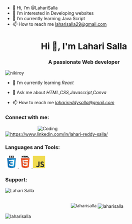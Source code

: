 - 👋 Hi, I’m @LahariSalla
- 👀 I’m interested in Developing websites
- 🌱 I’m currently learning Java Script
- 📫 How to reach me laharisalla29@gmail.com

<!---
LahariSalla/LahariSalla is a ✨ special ✨ repository because its `README.md` (this file) appears on your GitHub profile.
You can click the Preview link to take a look at your changes.
--->
<h1 align="center">Hi 👋, I'm Lahari Salla</h1>
<h3 align="center">A passionate Web developer</h3>

<p align="left"> <img src="https://komarev.com/ghpvc/?username=nikiroy&label=Profile%20views&color=0e75b6&style=flat" alt="nikiroy" /> </p>

- 🌱 I’m currently learning *React*

- 💬 Ask me about *HTML,CSS,Javascript,Canva*

- 📫 How to reach me *laharireddysalla@gmail.com*

<h3 align="left">Connect with me:</h3>
<img align="right" alt="Coding" width="400" src="https://user-images.githubusercontent.com/53649201/98462016-ee51fa80-21d6-11eb-92b9-393853f5490b.gif
"

<p align="left">
<a href="https://www.linkedin.com/in/lahari-reddy-salla/" target="blank"><img align="center" src="https://raw.githubusercontent.com/rahuldkjain/github-profile-readme-generator/master/src/images/icons/Social/linked-in-alt.svg" alt="https://www.linkedin.com/in/lahari-reddy-salla/" height="30" width="40" /></a>
</p>

<h3 align="left">Languages and Tools:</h3>
<p align="left"> <a href="https://www.w3schools.com/css/" target="_blank" rel="noreferrer"> <img src="https://raw.githubusercontent.com/devicons/devicon/master/icons/css3/css3-original-wordmark.svg" alt="css3" width="40" height="40"/> </a> <a href="https://www.w3.org/html/" target="_blank" rel="noreferrer">  </a> <a href="https://git-scm.com/" target="_blank" rel="noreferrer"> <img src="https://raw.githubusercontent.com/devicons/devicon/master/icons/html5/html5-original-wordmark.svg" alt="html5" width="40" height="40"/> </a> <a href="https://developer.mozilla.org/en-US/docs/Web/JavaScript" target="_blank" rel="noreferrer"> <img src="https://raw.githubusercontent.com/devicons/devicon/master/icons/javascript/javascript-original.svg" alt="javascript" width="40" height="40"/> </a> </p>

<h3 align="left">Support:</h3>
<p><a href="https://www.buymeacoffee.com/Lahari Salla"> <img align="left" src="https://cdn.buymeacoffee.com/buttons/v2/default-yellow.png" height="50" width="210" alt="Lahari Salla" /></a></p><br><br>

<p><img align="left" src="https://github-readme-stats.vercel.app/api/top-langs?username=nikiroy&show_icons=true&locale=en&layout=compact" alt="laharisalla" /></p>

<p>&nbsp;<img align="center" src="https://github-readme-stats.vercel.app/api?username=nikiroy&show_icons=true&locale=en" alt="laharisalla" /></p>

<p><img align="center" src="https://github-readme-streak-stats.herokuapp.com/?user=laharisalla&" alt="laharisalla" /></p>
